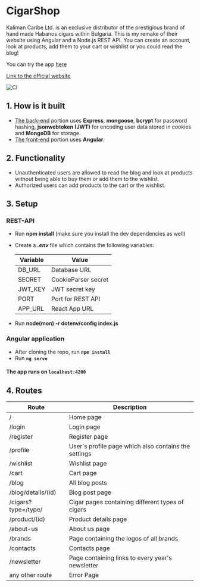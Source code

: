 # CigarShop

Kaliman Caribe Ltd. is an exclusive distributor of the prestigious brand of hand made Habanos cigars within Bulgaria.
This is my remake of their website using Angular and a Node.js REST API. You can create an account, look at products, add them to your cart or wishlist or you could read the blog!

You can try the app [here](https://cigar-shop.herokuapp.com)

[Link to the official website](https://kalimancaribe.com/bg/)

![CI](https://github.com/d3ltaf0rc3/Cigar-Shop/workflows/CI/badge.svg)

## 1. How is it built
* [The back-end](./server) portion uses **Express**, **mongoose**, **bcrypt** for password hashing, **jsonwebtoken (JWT)** for encoding user data stored in cookies and **MongoDB** for storage.
* [The front-end](./src) portion uses **Angular**.

## 2. Functionality
* Unauthenticated users are allowed to read the blog and look at products without being able to buy them or add them to the wishlist.
* Authorized users can add products to the cart or the wishlist.

## 3. Setup
### REST-API

* Run **npm install** (make sure you install the dev dependencies as well)
* Create a **_.env_** file which contains the following variables:

    | Variable             | Value                |
    |----------------------|----------------------|
    | DB_URL               | Database URL         |
    | SECRET               | CookieParser secret  |
    | JWT_KEY              | JWT secret key       |
    | PORT                 | Port for REST API    |
    | APP_URL              | React App URL        |

* Run **node(mon) -r dotenv/config index.js**

### Angular application

* After cloning the repo, run **`npm install`**
* Run **`ng serve`**

#### The app runs on **`localhost:4200`**

## 4. Routes

| Route               | Description                                            |
| ------------------- | ------------------------------------------------------ |
| /                   | Home page                                              |
| /login              | Login page                                             |
| /register           | Register page                                          |
| /profile            | User's profile page which also contains the settings   |
| /wishlist           | Wishlist page                                          |
| /cart               | Cart page                                              |
| /blog               | All blog posts                                         |
| /blog/details/(id)  | Blog post page                                         |
| /cigars?type=/type/ | Cigar pages containing different types of cigars       |
| /product/(id)       | Product details page                                   |
| /about-us           | About us page                                          |
| /brands             | Page containing the logos of all brands                |
| /contacts           | Contacts page                                          |
| /newsletter         | Page containing links to every year's newsletter       |
| any other route     | Error Page                                             |
